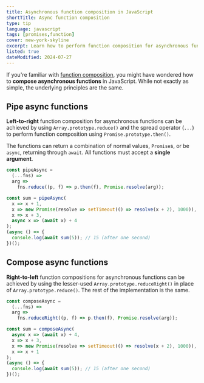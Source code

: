 ```yaml
---
title: Asynchronous function composition in JavaScript
shortTitle: Async function composition
type: tip
language: javascript
tags: [promises,function]
cover: new-york-skyline
excerpt: Learn how to perform function composition for asynchronous functions.
listed: true
dateModified: 2024-07-27
---
```


If you're familiar with [function composition](/js/s/function-composition), you might have wondered how to **compose asynchronous functions** in JavaScript. While not exactly as simple, the underlying principles are the same.

## Pipe async functions

**Left-to-right** function composition for asynchronous functions can be achieved by using `Array.prototype.reduce()` and the spread operator (`...`) to perform function composition using `Promise.prototype.then()`.

The functions can return a combination of normal values, `Promise`s, or be `async`, returning through `await`. All functions must accept a **single argument**.

```js
const pipeAsync =
  (...fns) =>
  arg =>
    fns.reduce((p, f) => p.then(f), Promise.resolve(arg));

const sum = pipeAsync(
  x => x + 1,
  x => new Promise(resolve => setTimeout(() => resolve(x + 2), 1000)),
  x => x + 3,
  async x => (await x) + 4
);
(async () => {
  console.log(await sum(5)); // 15 (after one second)
})();
```

## Compose async functions

**Right-to-left** function compositions for asynchronous functions can be achieved by using the lesser-used `Array.prototype.reduceRight()` in place of `Array.prototype.reduce()`. The rest of the implementation is the same.

```js
const composeAsync =
  (...fns) =>
  arg =>
    fns.reduceRight((p, f) => p.then(f), Promise.resolve(arg));

const sum = composeAsync(
  async x => (await x) + 4,
  x => x + 3,
  x => new Promise(resolve => setTimeout(() => resolve(x + 2), 1000)),
  x => x + 1
);
(async () => {
  console.log(await sum(5)); // 15 (after one second)
})();
```
